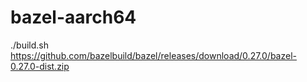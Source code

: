 # bazel-aarch64
./build.sh https://github.com/bazelbuild/bazel/releases/download/0.27.0/bazel-0.27.0-dist.zip
